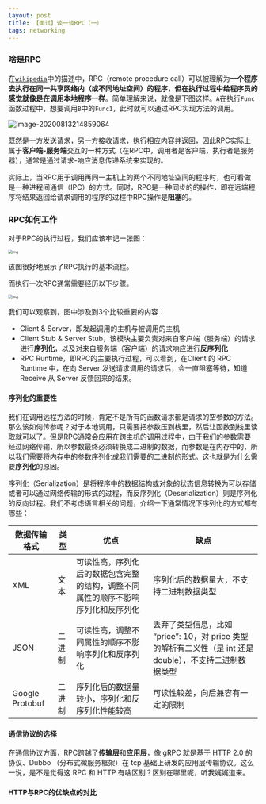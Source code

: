```yaml
---
layout: post
title: 【面试】谈一谈RPC（一）
tags: networking
---
```


### 啥是RPC

在[`wikipedia`](https://en.wikipedia.org/wiki/Remote_procedure_call)中的描述中，RPC（remote procedure call）可以被理解为**一个程序去执行在同一共享网络内（或不同地址空间）的程序，但在执行过程中给程序员的感觉就像是在调用本地程序一样**。简单理解来说，就像是下图这样。`A`在执行`Func`函数过程中，想要调用`B`中的`Func1`，此时就可以通过RPC实现方法的调用。

![image-20200813214859064](C:\Users\Administrator\AppData\Roaming\Typora\typora-user-images\image-20200813214859064.png)

既然是一方发送请求，另一方接收请求，执行相应内容并返回，因此RPC实际上属于**客户端-服务端**交互的一种方式（在RPC中，调用者是客户端，执行者是服务器），通常是通过请求-响应消息传递系统来实现的。

实际上，当RPC用于调用再同一主机上的两个不同地址空间的程序时，也可看做是一种进程间通信（IPC）的方式。同时，RPC是一种同步的的操作，即在远端程序将结果返回给请求调用的程序的过程中RPC操作是**阻塞**的。

### RPC如何工作

对于RPC的执行过程，我们应该牢记一张图：

<img src="https://media.geeksforgeeks.org/wp-content/uploads/operating-system-remote-procedure-call-1.png" alt="img" style="zoom:50%;" />

该图很好地展示了RPC执行的基本流程。

而执行一次RPC通常需要经历以下步骤。

<img src="https://media.geeksforgeeks.org/wp-content/uploads/operating-system-remote-call-procedure-working.png" alt="img" style="zoom: 50%;" />

我们可以观察到，图中涉及到3个比较重要的内容：

* Client & Server，即发起调用的主机与被调用的主机
* Client Stub & Server Stub，该模块主要负责对来自客户端（服务端）的请求进行**序列化**，以及对来自服务端（客户端）的请求响应进行**反序列化**
* RPC Runtime，即RPC的主要执行过程，可以看到，在Client 的 RPC Runtime 中，在向 Server 发送请求调用的请求后，会一直阻塞等待，知道 Receive 从 Server 反馈回来的结果。

#### 序列化的重要性

我们在调用远程方法的时候，肯定不是所有的函数请求都是请求的空参数的方法。那么该如何传参呢？对于本地调用，只需要把参数压到栈里，然后让函数到栈里读取就可以了。但是RPC通常会应用在跨主机的调用过程中，由于我们的参数需要经过网络传输，所以参数最终必须转换成二进制的数据，而参数是在内存中的，所以我们需要将内存中的参数序列化成我们需要的二进制的形式。这也就是为什么需要**序列化**的原因。

序列化（Serialization）是将程序中的数据结构或对象的状态信息转换为可以存储或者可以通过网络传输的形式的过程，而反序列化（Deserialization）则是序列化的反向过程。我们不考虑语言相关的问题，介绍一下通常情况下序列化的方式都有哪些：

| 数据传输格式    | 类型   | 优点                                                         | 缺点                                                         |
| --------------- | ------ | ------------------------------------------------------------ | ------------------------------------------------------------ |
| XML             | 文本   | 可读性高，序列化后的数据包含完整的结构，调整不同属性的顺序不影响序列化和反序列化 | 序列化后的数据量大，不支持二进制数据类型                     |
| JSON            | 二进制 | 可读性高，调整不同属性的顺序不影响序列化和反序列化           | 丢弃了类型信息，比如 “price”: 10，对 price 类型的解析有二义性（是 int 还是 double），不支持二进制数据类型 |
| Google Protobuf | 二进制 | 序列化后的数据量较小，序列化和反序列化性能较高               | 可读性较差，向后兼容有一定的限制                             |

#### 通信协议的选择

在通信协议方面，RPC跨越了**传输层**和**应用层**，像 gRPC 就是基于 HTTP 2.0 的协议、Dubbo （分布式微服务框架）在 tcp 基础上研发的应用层传输协议。这么一说，是不是觉得这 RPC 和 HTTP 有啥区别？区别在哪里呢，听我娓娓道来。

#### HTTP与RPC的优缺点的对比

